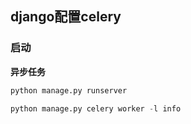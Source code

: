 
## django配置celery

### 启动
**异步任务**
```py
python manage.py runserver

python manage.py celery worker -l info
```



